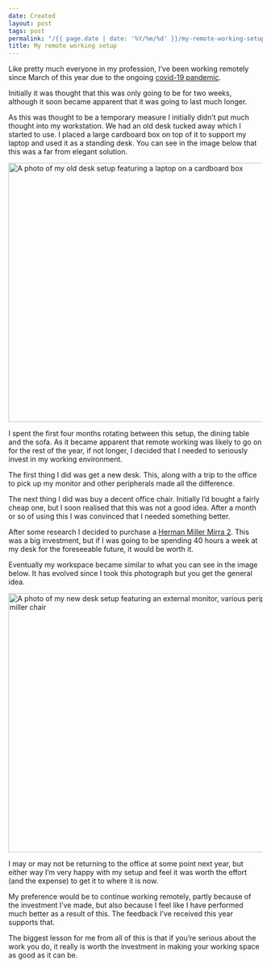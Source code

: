 ```yaml
---
date: Created
layout: post
tags: post
permalink: "/{{ page.date | date: '%Y/%m/%d' }}/my-remote-working-setup/index.html"
title: My remote working setup
---
```


<script src="/js/lazysizes.min.js" defer></script>

Like pretty much everyone in my profession, I&rsquo;ve been working remotely since March of this year due to the ongoing [covid-19 pandemic](https://en.wikipedia.org/wiki/COVID-19_pandemic).

Initially it was thought that this was only going to be for two weeks, although it soon became apparent that it was going to last much longer.

As this was thought to be a temporary measure I initially didn&rsquo;t put much thought into my workstation. We had an old desk tucked away which I started to use. I placed a large cardboard box on top of it to support my laptop and used it as a standing desk. You can see in the image below that this was a far from elegant solution.

<img class="lazyload" data-src="/images/post-images/old_desk.jpg" width="684" height="513" alt="A photo of my old desk setup featuring a laptop on a cardboard box">

I spent the first four months rotating between this setup, the dining table and the sofa. As it became apparent that remote working was likely to go on for the rest of the year, if not longer, I decided that I needed to seriously invest in my working environment.

The first thing I did was get a new desk. This, along with a trip to the office to pick up my monitor and other peripherals made all the difference.

The next thing I did was buy a decent office chair. Initially I&rsquo;d bought a fairly cheap one, but I soon realised that this was not a good idea. After a month or so of using this I was convinced that I needed something better.

After some research I decided to purchase a [Herman Miller Mirra 2](https://www.hermanmiller.com/en_gb/products/seating/office-chairs/mirra-2-chairs/). This was a big investment, but if I was going to be spending 40 hours a week at my desk for the foreseeable future, it would be worth it.

Eventually my workspace became similar to what you can see in the image below. It has evolved since I took this photograph but you get the general idea.

<img class="lazyload" data-src="/images/post-images/new_desk.jpg" width="684" height="513" alt="A photo of my new desk setup featuring an external monitor, various peripherals and a herman miller chair">

I may or may not be returning to the office at some point next year, but either way I&rsquo;m very happy with my setup and feel it was worth the effort (and the expense) to get it to where it is now.

My preference would be to continue working remotely, partly because of the investment I&rsquo;ve made, but also because I feel like I have performed much better as a result of this. The feedback I&rsquo;ve received this year supports that.

The biggest lesson for me from all of this is that if you&rsquo;re serious about the work you do, it really is worth the investment in making your working space as good as it can be.
